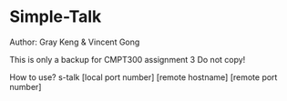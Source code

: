 # Simple-Talk
Author: Gray Keng & Vincent Gong

This is only a backup for CMPT300 assignment 3 Do not copy!

How to use?
s-talk [local port number] [remote hostname] [remote port number]
